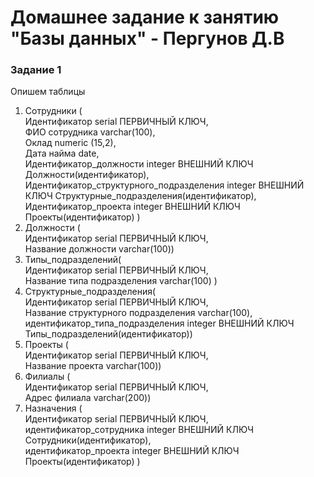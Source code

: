 # Домашнее задание к занятию "Базы данных" - Пергунов Д.В

### Задание 1
Опишем таблицы
1. Сотрудники (  
   Идентификатор serial ПЕРВИЧНЫЙ КЛЮЧ,  
   ФИО сотрудника varchar(100),  
   Оклад numeric (15,2),  
   Дата найма date,   
   Идентификатор_должности integer ВНЕШНИЙ КЛЮЧ Должности(идентификатор),  
   Идентификатор_структурного_подразделения integer ВНЕШНИЙ КЛЮЧ Структурные_подразделения(идентификатор),  
   Идентификатор_проекта integer ВНЕШНИЙ КЛЮЧ Проекты(идентификатор) )  
2. Должности (  
   Идентификатор serial ПЕРВИЧНЫЙ КЛЮЧ,  
   Название должности varchar(100))
3. Типы_подразделений(  
   Идентификатор serial ПЕРВИЧНЫЙ КЛЮЧ,  
   Название типа подразделения varchar(100) )  
4. Структурные_подразделения(  
   Идентификатор serial ПЕРВИЧНЫЙ КЛЮЧ,  
   Название структурного подразделения varchar(100),  
   идентификатор_типа_подразделения integer ВНЕШНИЙ КЛЮЧ Типы_подразделений(идентификатор))  
5. Проекты (  
   Идентификатор serial ПЕРВИЧНЫЙ КЛЮЧ,  
   Название проекта varchar(100))  
6. Филиалы (  
   Идентификатор serial ПЕРВИЧНЫЙ КЛЮЧ,  
   Адрес филиала varchar(200))  
7. Назначения (  
   Идентификатор serial ПЕРВИЧНЫЙ КЛЮЧ,  
   идентификатор_сотрудника integer ВНЕШНИЙ КЛЮЧ Сотрудники(идентификатор),  
   идентификатор_проекта integer ВНЕШНИЙ КЛЮЧ Проекты(идентификатор) )    
   

   
   



